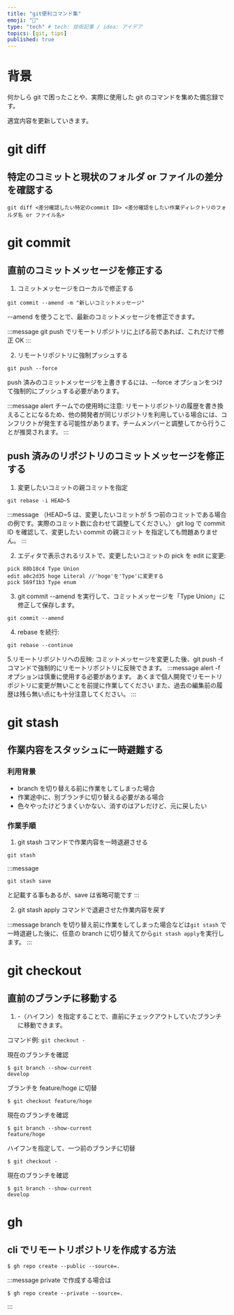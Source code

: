 ```yaml
---
title: "git便利コマンド集"
emoji: "🎃"
type: "tech" # tech: 技術記事 / idea: アイデア
topics: [git, tips]
published: true
---
```


# 背景

何かしら git で困ったことや、実際に使用した git のコマンドを集めた備忘録です。

適宜内容を更新していきます。

# git diff

## 特定のコミットと現状のフォルダ or ファイルの差分を確認する

```
git diff <差分確認したい特定のcommit ID> <差分確認をしたい作業ディレクトリのフォルダ名 or ファイル名>
```

# git commit

## 直前のコミットメッセージを修正する

1. コミットメッセージをローカルで修正する

```
git commit --amend -m "新しいコミットメッセージ"
```

--amend を使うことで、最新のコミットメッセージを修正できます。

:::message
git push でリモートリポジトリに上げる前であれば、これだけで修正 OK
:::

2. リモートリポジトリに強制プッシュする

```
git push --force
```

push 済みのコミットメッセージを上書きするには、--force オプションをつけて強制的にプッシュする必要があります。

:::message alert
チームでの使用時に注意: リモートリポジトリの履歴を書き換えることになるため、他の開発者が同じリポジトリを利用している場合には、コンフリクトが発生する可能性があります。チームメンバーと調整してから行うことが推奨されます。
:::

## push 済みのリポジトリのコミットメッセージを修正する

1. 変更したいコミットの親コミットを指定

```
git rebase -i HEAD~5
```

:::message
（HEAD~5 は、変更したいコミットが 5 つ前のコミットである場合の例です。実際のコミット数に合わせて調整してください。）
git log で commit ID を確認して、変更したい commit の親コミット を指定しても問題ありません。
:::

2. エディタで表示されるリストで、変更したいコミットの pick を edit に変更:

```
pick 88b18c4 Type Union
edit a0c2d35 hoge Literal //'hoge'を'Type'に変更する
pick 569f1b3 Type enum
```

3. git commit --amend を実行して、コミットメッセージを「Type Union」に修正して保存します。

```
git commit --amend
```

4. rebase を続行:

```
git rebase --continue
```

5.リモートリポジトリへの反映: コミットメッセージを変更した後、git push -f コマンドで強制的にリモートリポジトリに反映できます。
:::message alert
-f オプションは慎重に使用する必要があります。
あくまで個人開発でリモートリポジトリに変更が無いことを前提に作業してください
また、過去の編集前の履歴は残ら無い点にも十分注意してください。
:::

# git stash

## 作業内容をスタッシュに一時避難する

### 利用背景

-   branch を切り替える前に作業をしてしまった場合
-   作業途中に、別ブランチに切り替える必要がある場合
-   色々やったけどうまくいかない、消すのはアレだけど、元に戻したい

### 作業手順

1. git stash コマンドで作業内容を一時退避させる

```
git stash
```

:::message

```
git stash save
```

と記載する事もあるが、save は省略可能です
:::

2. git stash apply コマンドで退避させた作業内容を戻す

:::message
branch を切り替え前に作業をしてしまった場合などは`git stash` で一時退避した後に、任意の branch に切り替えてから`git stash apply`を実行します。
:::

# git checkout

## 直前のブランチに移動する

1. -（ハイフン）を指定することで、直前にチェックアウトしていたブランチに移動できます。

コマンド例: `git checkout -`

現在のブランチを確認

```
$ git branch --show-current
develop
```

ブランチを feature/hoge に切替

```
$ git checkout feature/hoge
```

現在のブランチを確認

```
$ git branch --show-current
feature/hoge
```

ハイフンを指定して、一つ前のブランチに切替

```
$ git checkout -
```

現在のブランチを確認

```
$ git branch --show-current
develop
```

# gh

## cli でリモートリポジトリを作成する方法

```
$ gh repo create --public --source=.
```

:::message
private で作成する場合は

```
$ gh repo create --private --source=.
```

:::
